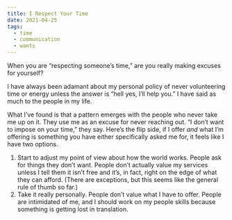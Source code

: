 ```yaml
---
title: I Respect Your Time
date: 2021-04-25
tags:
  - time
  - communication
  - wants 
---
```

When you are “respecting someone’s time,” are you really making excuses for yourself? 

<!-- excerpt -->

I have always been adamant about my personal policy of never volunteering time or energy unless the answer is “hell yes, I’ll help you.” I have said as much to the people in my life. 

What I’ve found is that a pattern emerges with the people who never take me up on it. They use me as an excuse for never reaching out. “I don’t want to impose on your time,” they say. Here’s the flip side, if I offer *and* what I’m offering is something you have either specifically asked me for, it feels like I have two options.

1. Start to adjust my point of view about how the world works. People ask for things they don’t want. People don’t actually value my services unless I tell them it isn’t free and it’s, in fact, right on the edge of what they can afford. (There are exceptions, but this seems like the general rule of thumb so far.)
2. Take it really personally. People don’t value what I have to offer. People are intimidated of me, and I should work on my people skills because something is getting lost in translation.